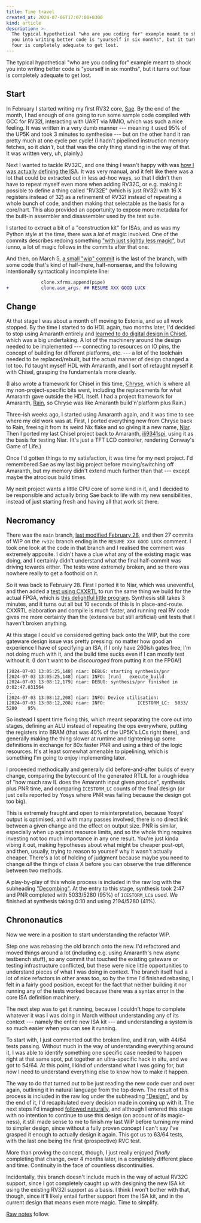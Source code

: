 ```yaml
---
title: Time travel
created_at: 2024-07-06T17:07:00+0300
kind: article
description: >-
  The typical hypothetical "who are you coding for" example meant to shock
  you into writing better code is "yourself in six months", but it turns out
  four is completely adequate to get lost.
---
```


<section id="top">

The typical hypothetical "who are you coding for" example meant to shock
you into writing better code is "yourself in six months", but it turns out
four is completely adequate to get lost.

</section>

<section id="start">

## Start

In February I started writing my first RV32 core, [Sae]. By the end of the
month, I had enough of one going to run some sample code compiled with GCC for
RV32I, interacting with UART via MMIO, which was such a nice feeling. It was
written in a very dumb manner --- meaning it used 95% of the UP5K and took 3
minutes to synthesise --- but on the other hand it ran pretty much at one cycle
per cycle! (I hadn't pipelined instruction memory fetches, so it _didn't_, but
that was the only thing standing in the way of that. It was written very, uh,
plainly.)

[Sae]: https://github.com/kivikakk/sae

Next I wanted to tackle RV32C, and one thing I wasn't happy with was [how I was
actually defining the ISA][isa-def]. It was very manual, and it felt like there
was a lot that could be extracted out in less ad-hoc ways, so that I didn't then
have to repeat myself even more when adding RV32C, or e.g. making it possible to
define a thing called "RV32E" (which is just RV32I with 16 X registers instead
of 32) as a refinement of RV32I instead of repeating a whole bunch of code, and
then making that selectable as the basis for a core/hart. This also provided an
opportunity to expose more metadata for the built-in assembler and disassembler
used by the test suite.

[isa-def]: https://github.com/kivikakk/sae/blob/4faae64a780bf0521fc8aa73bf8cc7b70add193c/sae/rtl/rv32.py

I started to extract a bit of a "construction kit" for ISAs, and as was my Python
style at the time, there was a _lot_ of magic involved. One of the commits describes
redoing something ["with just slightly less magic"][less-magic], but iunno, a lot
of magic follows in the commits after that one.

[less-magic]: https://github.com/kivikakk/sae/commit/d23fdd79a948a7cc1f4c1edc94295e4f4cfe6bff

And then, on March 5, [a small "wip" commit][wip] is the last of the branch, with
some code that's kind of half-there, half-nonsense, and the following intentionally 
syntactically incomplete line:

[wip]: https://github.com/kivikakk/sae/commit/666247bfea908253d2aa1aa5c2bd8b208fa231fd

```diff
             clone.xfrms.append(pipe)
+            clone.asm_args. ## RESUME XXX GOOD LUCK
```

</section>

<section id="change">

## Change

At that stage I was about a month off moving to Estonia, and so all work
stopped. By the time I started to do HDL again, two months later, I'd decided
to stop using Amaranth entirely and
[learned to do digital design in Chisel][chisel], which was a big undertaking.
A lot of the machinery around the design needed to be implemented --- connecting
to resources on IO pins, the concept of building for different platforms, etc.
--- a lot of the toolchain needed to be replaced/rebuilt, but the actual manner
of design changed a lot too. I'd taught myself HDL with Amaranth, and I sort
of retaught myself it with Chisel, grasping the fundamentals more clearly.

[chisel]: 0007-amaranth-to-chisel.html

(I also wrote a framework for Chisel in this time, [Chryse], which is where all
my non-project-specific bits went, including the replacements for what Amaranth
gave outside the HDL itself. I had a project framework for Amaranth, [Rain], so
Chryse was like Amaranth build'n'platform plus Rain.)

[Chryse]: https://github.com/kivikakk/chryse
[Rain]: https://github.com/kivikakk/hdx#rain

Three-ish weeks ago, I started using Amaranth again, and it was time to see
where my old work was at. First, I ported everything new from Chryse back to
Rain, freeing it from its weird Nix flake and so giving it a new name, [Niar].
Then I ported my last Chisel project back to Amaranth, [ili9341spi], using it as
the basis for testing Niar. (It's just a TFT LCD controller, rendering Conway's
Game of Life.)

[Niar]: https://github.com/kivikakk/niar
[ili9341spi]: https://github.com/kivikakk/ili9341spi

Once I'd gotten things to my satisfaction, it was time for my next project. I'd
remembered Sae as my last big project before moving/switching off Amaranth, but
my memory didn't extend much further than that --- except maybe the atrocious
build times.

My next project wants a little CPU core of some kind in it, and I decided to be
responsible and actually bring Sae back to life with my new sensibilities, instead
of just starting fresh and having all that work sit there.

</section>

<section id="necromancy">

<h2 title="Naturally sequent.">Necromancy</h2>

There was the `main` branch, [last modified February 28][main], and then 27
commits of WIP on the `rv32c` branch ending in the `RESUME XXX GOOD LUCK`
comment. I took one look at the code in that branch and I realised the comment
was extremely apposite. I didn't have a clue what any of the existing magic
was doing, and I certainly didn't understand what the final half-commit was
driving towards either. The tests were extremely broken, and so there was
nowhere really to get a foothold on it.

[main]: https://github.com/kivikakk/sae/commit/f67fec675ff137eba41ca636b9f04d981784a7a1

So it was back to February 28. First I ported it to Niar, which was uneventful,
and then added a [test using CXXRTL][cxxrtl] to run the same thing we build for
the actual FPGA, which is [this delightful little program][princess]. Synthesis
still takes 3 minutes, and it turns out all but 10 seconds of this is in
place-and-route. CXXRTL elaboration and compile is much faster, and running real
RV code gives me more certainty than the (extensive but still artificial) unit
tests that I haven't broken anything.

[cxxrtl]: https://github.com/kivikakk/sae/commit/e48cc2778003023fea6037908e0cc3f9b0eb57fb
[princess]: https://github.com/kivikakk/sae/blob/4faae64a780bf0521fc8aa73bf8cc7b70add193c/rv/shrimprw.c

At this stage I could've considered getting back onto the WIP, but the core
gateware design issue was pretty pressing: no matter how good an experience I
have of specifying an ISA, if I only have 260ish gates free, I'm not doing much
with it, and the build time sucks even if I can mostly test without it. (I don't
want to be _discouraged_ from putting it on the FPGA!)

```
[2024-07-03 13:05:25,148] niar: DEBUG: starting synthesis/pnr
[2024-07-03 13:05:25,148] niar: INFO: [run]   execute_build
[2024-07-03 13:08:12,179] niar: DEBUG: synthesis/pnr finished in 0:02:47.031564
...
[2024-07-03 13:08:12,208] niar: INFO: Device utilisation:
[2024-07-03 13:08:12,208] niar: INFO:            ICESTORM_LC:  5033/ 5280    95%
```

So instead I spent time fixing this, which meant separating the core out into
stages, defining an ALU instead of repeating the ops everywhere, putting the
registers into BRAM (that was 40% of the UP5K's LCs right there), and generally
making the thing slower at runtime and tightening up some definitions in
exchange for 80x faster PNR and using a third of the logic resources. It's at
least somewhat amenable to pipelining, which is something I'm going to enjoy
implementing later.

I proceeded methodically and generally did before-and-after builds of every
change, comparing the bytecount of the generated RTLIL for a rough idea of "how
much raw IL does the Amaranth input given produce", synthesis plus PNR time, and
comparing `ICESTORM_LC` counts of the final design (or just cells reported by
Yosys where PNR was failing because the design got too big).

This is extremely fraught and open to misinterpretation, because Yosys' output
is optimised, and with many passes involved, there is no direct link between a
given change and the effect on output size. PNR is similar, especially when up
against resource limits, and so the whole thing requires investing not too much
importance in any one result. You're just kinda vibing it out, making hypotheses
about what might be cheaper post-opt, and then, usually, trying to reason to
yourself why it wasn't actually cheaper. There's a lot of holding of judgment
because maybe you need to change _all_ the things of class X before you can
observe the true difference between two methods.

A play-by-play of this whole process is included in the raw log with the
subheading ["Decombing"](0009-time-travel-raw.html#decombing). At the entry
to this stage, synthesis took 2:47 and PNR completed with 5033/5280 (95%) of
`ICESTORM_LC`s used. We finished at synthesis taking 0:10 and using 2194/5280
(41%).

</section>

<section id="chrononautics">

## Chrononautics

Now we were in a position to start understanding the refactor WIP.

Step one was rebasing the old branch onto the new. I'd refactored and moved
things around a lot (including e.g. using Amaranth's new async testbench stuff),
so any commit that touched the existing gateware or testing infrastructure
conflicted, but these were nice little opportunities to understand pieces of
what I was doing in context. The branch itself had a lot of nice refactors
in other areas too, so by the time I'd finished rebasing, I felt in a fairly
good position, except for the fact that neither building it nor running any of
the tests worked because there was a syntax error in the core ISA definition
machinery.

The next step was to get it running, because I couldn't hope to complete
whatever it was I was doing in March without understanding any of its context
--- namely the entire new ISA kit --- and understanding a system is so much
easier when you can see it running.

To start with, I just commented out the broken line, and it ran, with 44/64
tests passing. Without much in the way of understanding everything around it, I
was able to identify something one specific case needed to happen right at that
same spot,  put together an ultra-specific hack in situ, and we got to 54/64.
At this point, I kind of understand what I was going for, but now I need to
understand everything else to know how to make it happen.

The way to do that turned out to be just reading the new code over and over
again, outlining it in natural language from the top down. The result of this
process is included in the raw log under the subheading ["Design"], and by the
end of it, I'd recapitulated every decision made in coming up with it. The next
steps I'd imagined [followed naturally], and although I entered this stage with
no intention to continue to use this design (on account of its magic-ness), it
still made sense to me to finish my last WIP before turning my mind to simpler
design, since without a fully proven concept I can't say I've grasped it enough
to actually design it again. This got us to 63/64 tests, with the last one being
the first (prospective) RVC test.

["Design"]: 0009-time-travel-raw.html#design
[followed naturally]: https://github.com/kivikakk/sae/commit/456f51b6c0e1aeff93e77b3cf34a5f97f2b2f660

More than proving the concept, though, I just really enjoyed _finally_
completing that change, over 4 months later, in a completely different place and
time. Continuity in the face of countless discontinuities.

Incidentally, this branch doesn't include much in the way of actual RV32C
support, since I got completely caught up with designing the new ISA kit using
the existing RV32I support as a basis. I think I won't bother with that, though,
since it'll likely entail further support from the ISA kit, and in the current
design that means even more magic. Time to simplify.

[Raw notes] follow.

[Raw notes]: 0009-time-travel-raw.html

</section>
